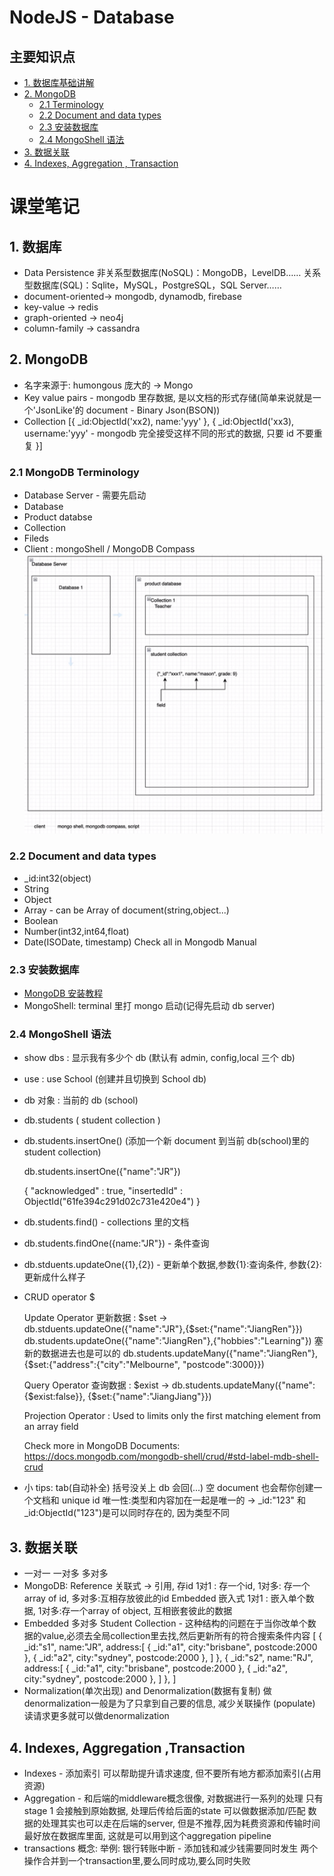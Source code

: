 # NodeJS - Database

## 主要知识点
- [1. 数据库基础讲解](#1-数据库)
- [2. MongoDB](#2-MongoDB)
  - [2.1 Terminology](#21-MongoDB-Terminology)
  - [2.2 Document and data types](#22-Document-and-data-types)
  - [2.3 安装数据库](#23-安装数据库)
  - [2.4 MongoShell 语法](#24-MongoShell-语法)
- [3. 数据关联](#3-数据关联)
- [4. Indexes, Aggregation , Transaction](#4-Indexes-Aggregation-Transaction)
# 课堂笔记
## 1. 数据库
- Data Persistence
  非关系型数据库(NoSQL)：MongoDB，LevelDB……
  关系型数据库(SQL)：Sqlite，MySQL，PostgreSQL，SQL Server……
- document-oriented-> mongodb, dynamodb, firebase
- key-value -> redis
- graph-oriented -> neo4j
- column-family -> cassandra

## 2. MongoDB
- 名字来源于: humongous 庞大的 -> Mongo
- Key value pairs - mongodb 里存数据, 是以文档的形式存储(简单来说就是一个'JsonLike'的 document - Binary Json(BSON))
- Collection
    [{
      _id:ObjectId('xx2),
      name:'yyy'
    },
    {
      _id:ObjectId('xx3),
      username:'yyy' - mongodb 完全接受这样不同的形式的数据, 只要 id 不要重复
    }]
### 2.1 MongoDB Terminology
- Database Server - 需要先启动
- Database
- Product databse
- Collection
- Fileds
- Client : mongoShell / MongoDB Compass
  ![input](image/s15_0502.png)

### 2.2 Document and data types
- _id:int32(object)
- String
- Object
- Array - can be Array of document(string,object...)
- Boolean
- Number(int32,int64,float)
- Date(ISODate, timestamp)
  Check all in Mongodb Manual

### 2.3 安装数据库
- [MongoDB 安装教程](https://docs.mongodb.com/manual/administration/install-community/)
- MongoShell: terminal 里打 mongo 启动(记得先启动 db server)

### 2.4 MongoShell 语法
- show dbs : 显示我有多少个 db (默认有 admin, config,local 三个 db)
- use <name> : use School (创建并且切换到 School db)
- db 对象 : 当前的 db (school)
- db.students ( student collection )
- db.students.insertOne() (添加一个新 document 到当前 db(school)里的 student collection)
  
  db.students.insertOne({"name":"JR"})

  {
    "acknowledged" : true,
    "insertedId" : ObjectId("61fe394c291d02c731e420e4")
  }

- db.students.find() - collections 里的文档
- db.students.findOne({name:"JR"}) - 条件查询
- db.stduents.updateOne({1},{2}) - 更新单个数据,参数{1}:查询条件, 参数{2}:更新成什么样子
- CRUD operator $

    Update Operator 更新数据 : 
      $set -> db.stduents.updateOne({"name":"JR"},{$set:{"name":"JiangRen"}})
              db.students.updateOne({"name":"JiangRen"},{"hobbies":"Learning"}) 塞新的数据进去也是可以的
              db.students.updateMany({"name":"JiangRen"}, {$set:{"address":{"city":"Melbourne", "postcode":3000}})
    
    Query Operator 查询数据 : 
      $exist -> db.students.updateMany({"name": {$exist:false}}, {$set:{"name":"JiangJiang"}})
    
    Projection Operator : Used to limits only the first matching element from an array field

    Check more in MongoDB Documents: https://docs.mongodb.com/mongodb-shell/crud/#std-label-mdb-shell-crud

- 小 tips:
    tab(自动补全)
    括号没关上 db 会回(...)
    空 document 也会帮你创建一个文档和 unique id
    唯一性:类型和内容加在一起是唯一的 -> \_id:"123" 和\_id:ObjectId("123")是可以同时存在的, 因为类型不同

## 3. 数据关联
- 一对一 一对多 多对多
- MongoDB: 
  Reference 关联式 -> 引用, 存id
    1对1 : 存一个id, 1对多: 存一个array of id, 多对多:互相存放彼此的id
  Embedded 嵌入式
    1对1 : 嵌入单个数据, 1对多:存一个array of object, 互相嵌套彼此的数据
- Embedded 多对多
    Student Collection - 这种结构的问题在于当你改单个数据的value,必须去全局collection里去找,然后更新所有的符合搜索条件内容
    [
      {
        _id:"s1",
        name:"JR",
        address:[
          {
            _id:"a1",
            city:"brisbane",
            postcode:2000
          },
          {
            _id:"a2",
            city:"sydney",
            postcode:2000
          },
        ]
      },
      {
        _id:"s2",
        name:"RJ",
        address:[
          {
            _id:"a1",
            city:"brisbane",
            postcode:2000
          },
          {
            _id:"a2",
            city:"sydney",
            postcode:2000
          },
        ]
      },
    ]
- Normalization(单次出现) and Denormalization(数据有复制)
    做denormalization一般是为了只拿到自己要的信息, 减少关联操作 (populate)
    读请求更多就可以做denormalization
## 4. Indexes, Aggregation ,Transaction
  - Indexes - 添加索引 可以帮助提升请求速度, 但不要所有地方都添加索引(占用资源)
  - Aggregation - 和后端的middleware概念很像, 对数据进行一系列的处理
      只有stage 1 会接触到原始数据, 处理后传给后面的state
      可以做数据添加/匹配
      数据的处理其实也可以走在后端的server, 但是不推荐,因为耗费资源和传输时间
      最好放在数据库里面, 这就是可以用到这个aggregation pipeline
  - transactions 概念: 
      举例: 银行转账中断 - 添加钱和减少钱需要同时发生
      两个操作合并到一个transaction里,要么同时成功,要么同时失败